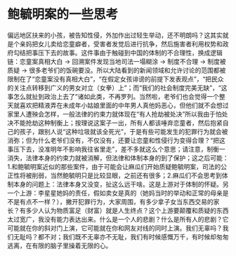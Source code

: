 # 鲍毓明案的一些思考

偏远地区扶来的小孩，被告知性侵，外加作出过轻生举动，还不明朗吗？这其实就是个亲妈把女儿卖给恋童癖者，受害者发觉后进行抗争，然后施害者利用权势和政府勾结把事压下去的故事。这件事由于触碰到中国的体制的不合理性，换成逻辑链：恋童案真相大白 -> 回溯案件发现当地司法一塌糊涂 -> 制度不合理 -> 制度被质疑 -> 很多老爷们的饭碗要没。所以大陆看到的新闻领域和允许讨论的范围都被限制在了“恋童案没有真相大白”，“在假定女孩诽谤的前提下发表观点”，“把民众的关注点转移到广义的男女对立（女拳）上”；而“我们的社会制度完美无缺”，“这事怎么就扯到政治上去了”诸如此类，不再罗列。当然啦，老爷们也会觉得一个整天就喜欢把精液弄在未成年小姑娘里面的中年男人真他妈恶心，但他们就不会想过家里人遭殃会怎样，一般法律的约束力就体现在“有人抢劫被处决”所以我由于怕处决不能抢劫这种制衡上；按理说这案子一出，所有人都该唾弃恋童者，然后抱紧自己的孩子，跟别人说“这种垃圾就该全死光”，于是有些可能发生的犯罪行为就会被消弥；但为什么老爷们没有，不仅没有，还要让恋童和性侵行为变得合理？“把这事压下去，没准明年不影响我往省里走”，差不多就这么个意思；请注意，制衡一消失，法律本身的约束力就被消解，但法律和体制本身的到了保护；这之后可能：1.和鲍毓明案近似的那些案件，由于可能会让麻瓜们开始质疑鲍毓明案，司法的公正性将被削弱，当然鲍毓明只是比较显眼，之前还有很多；2.麻瓜们不会思考到体制本身的问题上：法律本身又没变，扯这么远干啥。这是上游对于体制的怀疑。另一个上游：李星星她妈的责任，假如卖女是真的（她妈当时的举动和正常的母亲是不是有点不一样？），撇开犯罪行为，大家周围，有多少拿子女当东西交易的家长？有多少人认为物质富足（财富）就是人生终点？这个上游要颠覆和质疑的东西太过宽广，我没有能力表达出来。什么是一个人的悲剧？什么是所有人的悲剧？它可能就在你的斜对门上演，它可能就在你和网友对线的同时上演。我们无辜吗？我们无耻吗？都不对；我们既不无辜亦不无耻，我们有时候感慨万千，有时候却匆匆逃离，在有限的脑子里操着无限的心。
